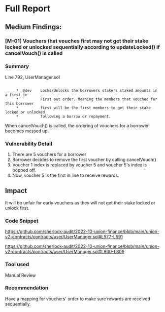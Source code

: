 # Full Report

## Medium Findings:

### [M-01] Vouchers that vouches first may not get their stake locked or unlocked sequentially according to updateLocked() if cancelVouch() is called
### Summary
Line 792, UserManager.sol
```

     *  @dev    Locks/Unlocks the borrowers stakers staked amounts in a first in
     *          First out order. Meaning the members that vouched for this borrower
     *          first will be the first members to get their stake locked or unlocked
     *          following a borrow or repayment.
```
When cancelVouch() is called, the ordering of vouchers for a borrower becomes messed up.

### Vulnerability Detail
1. There are 5 vouchers for a borrower
2. Borrower decides to remove the first voucher by calling cancelVouch()
3. Voucher 1 index is replaced by voucher 5 and voucher 5's index is popped off.
4. Now, voucher 5 is the first in line to receive rewards.
## Impact
It will be unfair for early vouchers as they will not get their stake locked or unlock first.

### Code Snippet
https://github.com/sherlock-audit/2022-10-union-finance/blob/main/union-v2-contracts/contracts/user/UserManager.sol#L577-L591

https://github.com/sherlock-audit/2022-10-union-finance/blob/main/union-v2-contracts/contracts/user/UserManager.sol#L800-L809

### Tool used
Manual Review

### Recommendation
Have a mapping for vouchers' order to make sure rewards are received sequentially.